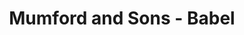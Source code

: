 ---
title: Mumford and Sons - Babel
number: 19
description: Today we listen to our first ever family band with Mumford and Sons - Babel. Don't let the walls hold you back, we will wait for your pale, trembling hands to click play and light up your tired eyes.
link-mp3: http://feeds.soundcloud.com/stream/199213624-radio4scotland-hmm-interesting-choice-ep19-mumford.mp3
duration: "00:30:42"
byte-length: 73674407
pub-date: Sat, 04 Apr 2015 13:54:27 GMT
soundcloud-id: 199213624
---